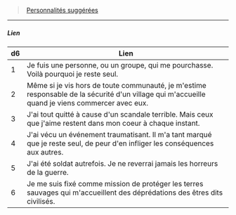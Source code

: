 ﻿---
!PersonalityLinkItem
Id: background_solitaire_hd.md#lien
ParentLink: background_solitaire_hd.md#personnalités-suggérées
Name: Lien
ParentName: Personnalités suggérées
NameLevel: 5
Attributes: {}
---
> [Personnalités suggérées](hd_background_solitaire_personnalites_suggerees.md)

---

##### Lien

|d6|Lien|
|---|---|
|1|Je fuis une personne, ou un groupe, qui me pourchasse. Voilà pourquoi je reste seul.|
|2|Même si je vis hors de toute communauté, je m'estime responsable de la sécurité d'un village qui m'accueille quand je viens commercer avec eux.|
|3|J'ai tout quitté à cause d'un scandale terrible. Mais ceux que j'aime restent dans mon coeur à chaque instant.|
|4|J'ai vécu un événement traumatisant. Il m'a tant marqué que je reste seul, de peur d'en infliger les conséquences aux autres.|
|5|J'ai été soldat autrefois. Je ne reverrai jamais les horreurs de la guerre.|
|6|Je me suis fixé comme mission de protéger les terres sauvages qui m'accueillent des déprédations des êtres dits civilisés.|

